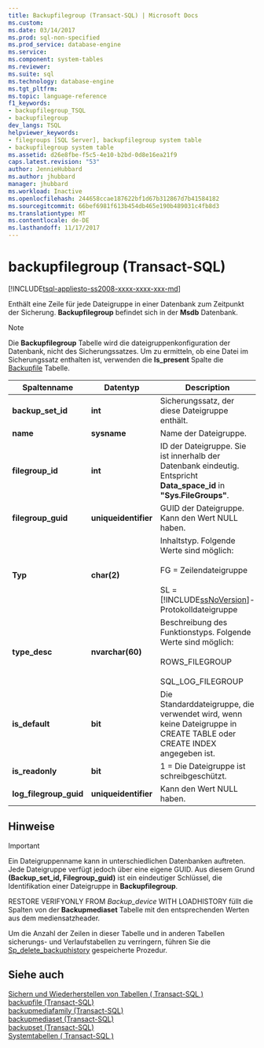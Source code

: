 ```yaml
---
title: Backupfilegroup (Transact-SQL) | Microsoft Docs
ms.custom: 
ms.date: 03/14/2017
ms.prod: sql-non-specified
ms.prod_service: database-engine
ms.service: 
ms.component: system-tables
ms.reviewer: 
ms.suite: sql
ms.technology: database-engine
ms.tgt_pltfrm: 
ms.topic: language-reference
f1_keywords:
- backupfilegroup_TSQL
- backupfilegroup
dev_langs: TSQL
helpviewer_keywords:
- filegroups [SQL Server], backupfilegroup system table
- backupfilegroup system table
ms.assetid: d26e8fbe-f5c5-4e10-b2bd-0d8e16ea21f9
caps.latest.revision: "53"
author: JennieHubbard
ms.author: jhubbard
manager: jhubbard
ms.workload: Inactive
ms.openlocfilehash: 244658ccae187622bf1d67b312867d7b41584182
ms.sourcegitcommit: 66bef6981f613b454db465e190b489031c4fb8d3
ms.translationtype: MT
ms.contentlocale: de-DE
ms.lasthandoff: 11/17/2017
---
```

# <a name="backupfilegroup-transact-sql"></a>backupfilegroup (Transact-SQL)
[!INCLUDE[tsql-appliesto-ss2008-xxxx-xxxx-xxx-md](../../includes/tsql-appliesto-ss2008-xxxx-xxxx-xxx-md.md)]

  Enthält eine Zeile für jede Dateigruppe in einer Datenbank zum Zeitpunkt der Sicherung. **Backupfilegroup** befindet sich in der **Msdb** Datenbank.  
  
> [!NOTE]  
>  Die **Backupfilegroup** Tabelle wird die dateigruppenkonfiguration der Datenbank, nicht des Sicherungssatzes. Um zu ermitteln, ob eine Datei im Sicherungssatz enthalten ist, verwenden die **Is_present** Spalte die [Backupfile](../../relational-databases/system-tables/backupfile-transact-sql.md) Tabelle.  
  
|Spaltenname|Datentyp|Description|  
|-----------------|---------------|-----------------|  
|**backup_set_id**|**int**|Sicherungssatz, der diese Dateigruppe enthält.|  
|**name**|**sysname**|Name der Dateigruppe.|  
|**filegroup_id**|**int**|ID der Dateigruppe. Sie ist innerhalb der Datenbank eindeutig. Entspricht **Data_space_id** in **"Sys.FileGroups"**.|  
|**filegroup_guid**|**uniqueidentifier**|GUID der Dateigruppe. Kann den Wert NULL haben.|  
|**Typ**|**char(2)**|Inhaltstyp. Folgende Werte sind möglich:<br /><br /> FG = Zeilendateigruppe<br /><br /> SL = [!INCLUDE[ssNoVersion](../../includes/ssnoversion-md.md)]-Protokolldateigruppe|  
|**type_desc**|**nvarchar(60)**|Beschreibung des Funktionstyps. Folgende Werte sind möglich:<br /><br /> ROWS_FILEGROUP<br /><br /> SQL_LOG_FILEGROUP|  
|**is_default**|**bit**|Die Standarddateigruppe, die verwendet wird, wenn keine Dateigruppe in CREATE TABLE oder CREATE INDEX angegeben ist.|  
|**is_readonly**|**bit**|1 = Die Dateigruppe ist schreibgeschützt.|  
|**log_filegroup_guid**|**uniqueidentifier**|Kann den Wert NULL haben.|  
  
## <a name="remarks"></a>Hinweise  
  
> [!IMPORTANT]  
>  Ein Dateigruppenname kann in unterschiedlichen Datenbanken auftreten. Jede Dateigruppe verfügt jedoch über eine eigene GUID. Aus diesem Grund **(Backup_set_id, Filegroup_guid)** ist ein eindeutiger Schlüssel, die Identifikation einer Dateigruppe in **Backupfilegroup**.  
  
 RESTORE VERIFYONLY FROM *Backup_device* WITH LOADHISTORY füllt die Spalten von der **Backupmediaset** Tabelle mit den entsprechenden Werten aus dem mediensatzheader.  
  
 Um die Anzahl der Zeilen in dieser Tabelle und in anderen Tabellen sicherungs- und Verlaufstabellen zu verringern, führen Sie die [Sp_delete_backuphistory](../../relational-databases/system-stored-procedures/sp-delete-backuphistory-transact-sql.md) gespeicherte Prozedur.  
  
## <a name="see-also"></a>Siehe auch  
 [Sichern und Wiederherstellen von Tabellen &#40; Transact-SQL &#41;](../../relational-databases/system-tables/backup-and-restore-tables-transact-sql.md)   
 [backupfile &#40;Transact-SQL&#41;](../../relational-databases/system-tables/backupfile-transact-sql.md)   
 [backupmediafamily &#40;Transact-SQL&#41;](../../relational-databases/system-tables/backupmediafamily-transact-sql.md)   
 [backupmediaset &#40;Transact-SQL&#41;](../../relational-databases/system-tables/backupmediaset-transact-sql.md)   
 [backupset &#40;Transact-SQL&#41;](../../relational-databases/system-tables/backupset-transact-sql.md)   
 [Systemtabellen &#40; Transact-SQL &#41;](../../relational-databases/system-tables/system-tables-transact-sql.md)  
  
  
